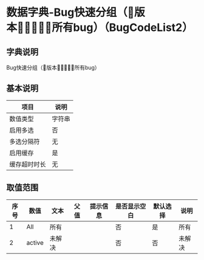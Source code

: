 # 数据字典-Bug快速分组（版本所有bug）（BugCodeList2）
## 字典说明
Bug快速分组（版本所有bug）

## 基本说明
| 项目 | 说明 |
| ---- | ---- |
| 数值类型 | 字符串 |
| 启用多选 | 否 |
| 多选分隔符 | 无 |
| 启用缓存 | 是 |
| 缓存超时时长 | 无 |

## 取值范围
| 序号 | 数值 | 文本 | 父值 | 提示信息 | 是否显示空白 | 默认选择 | 说明 |
| ---- | ---- | ---- | ---- | ---- | ---- | ---- | ---- |
| 1 | All | 所有 |  |  | 否 | 是 | 所有 |
| 2 | active | 未解决 |  |  | 否 | 否 | 未解决 |

